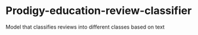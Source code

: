 # Prodigy-education-review-classifier
Model that classifies reviews into different classes based on text
